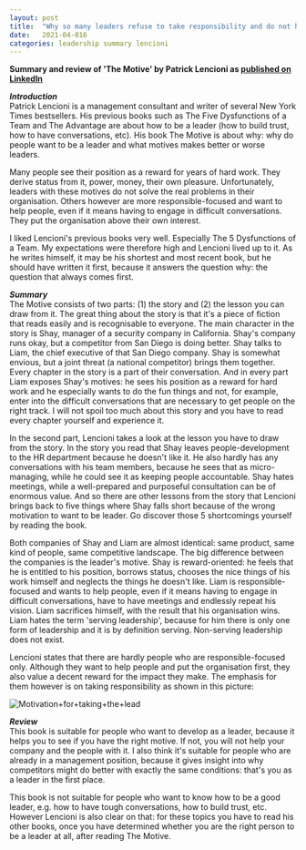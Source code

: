 ```yaml
---
layout: post
title:  "Why so many leaders refuse to take responsibility and do not help their organisation at all"
date:   2021-04-016
categories: leadership summary lencioni
---
```



**Summary and review of 'The Motive' by Patrick Lencioni as [published on LinkedIn](https://www.linkedin.com/pulse/why-so-many-leaders-refuse-take-responsibility-do-help-de-ruiter/?trackingId=Aowaau2dQdun9I59PP1zrQ%3D%3D)**

***Introduction***
<br>
Patrick Lencioni is a management consultant and writer of several New York Times bestsellers. His previous books such as The Five Dysfunctions of a Team and The Advantage are about how to be a leader (how to build trust, how to have conversations, etc). His book The Motive is about why: why do people want to be a leader and what motives makes better or worse leaders. 

Many people see their position as a reward for years of hard work. They derive status from it, power, money, their own pleasure. Unfortunately, leaders with these motives do not solve the real problems in their organisation. Others however are more responsible-focused and want to help people, even if it means having to engage in difficult conversations. They put the organisation above their own interest. 

I liked Lencioni's previous books very well. Especially The 5 Dysfunctions of a Team. My expectations were therefore high and Lencioni lived up to it. As he writes himself, it may be his shortest and most recent book, but he should have written it first, because it answers the question why: the question that always comes first. 

***Summary***
<br>
The Motive consists of two parts: (1) the story and (2) the lesson you can draw from it. The great thing about the story is that it's a piece of fiction that reads easily and is recognisable to everyone. The main character in the story is Shay, manager of a security company in California. Shay's company runs okay, but a competitor from San Diego is doing better. Shay talks to Liam, the chief executive of that San Diego company. Shay is somewhat envious, but a joint threat (a national competitor) brings them together. Every chapter in the story is a part of their conversation. And in every part Liam exposes Shay's motives: he sees his position as a reward for hard work and he especially wants to do the fun things and not, for example, enter into the difficult conversations that are necessary to get people on the right track. I will not spoil too much about this story and you have to read every chapter yourself and experience it. 

In the second part, Lencioni takes a look at the lesson you have to draw from the story. In the story you read that Shay leaves people-development to the HR department because he doesn't like it. He also hardly has any conversations with his team members, because he sees that as micro-managing, while he could see it as keeping people accountable. Shay hates meetings, while a well-prepared and purposeful consultation can be of enormous value. And so there are other lessons from the story that Lencioni brings back to five things where Shay falls short because of the wrong motivation to want to be leader. Go discover those 5 shortcomings yourself by reading the book. 

Both companies of Shay and Liam are almost identical: same product, same kind of people, same competitive landscape. The big difference between the companies is the leader's motive. Shay is reward-oriented: he feels that he is entitled to his position, borrows status, chooses the nice things of his work himself and neglects the things he doesn't like. Liam is responsible-focused and wants to help people, even if it means having to engage in difficult conversations, have to have meetings and endlessly repeat his vision. Liam sacrifices himself, with the result that his organisation wins. Liam hates the term 'serving leadership', because for him there is only one form of leadership and it is by definition serving. Non-serving leadership does not exist. 

Lencioni states that there are hardly people who are responsible-focused only. Although they want to help people and put the organisation first, they also value a decent reward for the impact they make. The emphasis for them however is on taking responsibility as shown in this picture: 

![Motivation+for+taking+the+lead](https://user-images.githubusercontent.com/5676977/134813347-858e7e62-ae6f-45de-bc82-3d8d482f5dda.jpeg)

***Review***
<br>
This book is suitable for people who want to develop as a leader, because it helps you to see if you have the right motive. If not, you will not help your company and the people with it. I also think it's suitable for people who are already in a management position, because it gives insight into why competitors might do better with exactly the same conditions: that's you as a leader in the first place. 

This book is not suitable for people who want to know how  to be a good leader, e.g. how to have tough conversations, how to build trust, etc. However Lencioni is also clear on that: for these topics you have to read his other books, once you have determined whether you are the right person to be a leader at all, after reading The Motive. 
